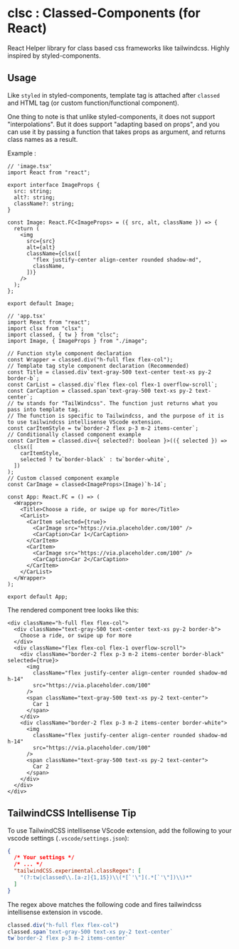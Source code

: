 # clsc : Classed-Components (for React)

React Helper library for class based css frameworks like tailwindcss. Highly inspired by styled-components.

## Usage

Like `styled` in styled-components, template tag is attached after `classed` and HTML tag (or custom function/functional component).

One thing to note is that unlike styled-components, it does not support "interpolations". But it does support "adapting based on props", and you can use it by passing a function that takes props as argument, and returns class names as a result.

Example :
```tsx
// 'image.tsx'
import React from "react";

export interface ImageProps {
  src: string;
  alt?: string;
  className?: string;
}

const Image: React.FC<ImageProps> = ({ src, alt, className }) => {
  return (
    <img
      src={src}
      alt={alt}
      className={clsx([
        "flex justify-center align-center rounded shadow-md",
        className,
      ])}
    />
  );
};

export default Image;

// 'app.tsx'
import React from "react";
import clsx from "clsx";
import classed, { tw } from "clsc";
import Image, { ImageProps } from "./image";

// Function style component declaration
const Wrapper = classed.div("h-full flex flex-col");
// Template tag style component declaration (Recommended)
const Title = classed.div`text-gray-500 text-center text-xs py-2 border-b`;
const CarList = classed.div`flex flex-col flex-1 overflow-scroll`;
const CarCaption = classed.span`text-gray-500 text-xs py-2 text-center`;
// tw stands for "TailWindcss". The function just returns what you pass into template tag.
// The function is specific to Tailwindcss, and the purpose of it is to use tailwindcss intellisense VScode extension.
const carItemStyle = tw`border-2 flex p-3 m-2 items-center`;
// Conditionally classed component example
const CarItem = classed.div<{ selected?: boolean }>(({ selected }) =>
  clsx([
    carItemStyle,
    selected ? tw`border-black` : tw`border-white`,
  ])
);
// Custom classed component example
const CarImage = classed<ImageProps>(Image)`h-14`;

const App: React.FC = () => (
  <Wrapper>
    <Title>Choose a ride, or swipe up for more</Title>
    <CarList>
      <CarItem selected={true}>
        <CarImage src="https://via.placeholder.com/100" />
        <CarCaption>Car 1</CarCaption>
      </CarItem>
      <CarItem>
        <CarImage src="https://via.placeholder.com/100" />
        <CarCaption>Car 2</CarCaption>
      </CarItem>
    </CarList>
  </Wrapper>
);

export default App;
```

The rendered component tree looks like this:
```tsx
<div className="h-full flex flex-col">
  <div className="text-gray-500 text-center text-xs py-2 border-b">
    Choose a ride, or swipe up for more
  </div>
  <div className="flex flex-col flex-1 overflow-scroll">
    <div className="border-2 flex p-3 m-2 items-center border-black" selected={true}>
      <img
        className="flex justify-center align-center rounded shadow-md h-14"
        src="https://via.placeholder.com/100"
      />
      <span className="text-gray-500 text-xs py-2 text-center">
        Car 1
      </span>
    </div>
    <div className="border-2 flex p-3 m-2 items-center border-white">
      <img
        className="flex justify-center align-center rounded shadow-md h-14"
        src="https://via.placeholder.com/100"
      />
      <span className="text-gray-500 text-xs py-2 text-center">
        Car 2
      </span>
    </div>
  </div>
</div>
```

## TailwindCSS Intellisense Tip

To use TailwindCSS intellisense VScode extension, add the following to your vscode settings (`.vscode/settings.json`):

```json
{
  /* Your settings */
  /* ... */
  "tailwindCSS.experimental.classRegex": [
    "(?:tw|classed\\.[a-z]{1,15})\\(*[`'\"](.*[`'\"])\\)*"
  ]
}
```

The regex above matches the following code and fires tailwindcss intellisense extension in vscode.

```ts
classed.div("h-full flex flex-col")
classed.span`text-gray-500 text-xs py-2 text-center`
tw`border-2 flex p-3 m-2 items-center`
```
